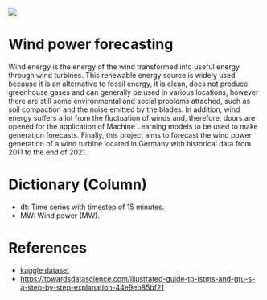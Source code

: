 ![](https://images.pexels.com/photos/532192/pexels-photo-532192.jpeg?auto=compress&cs=tinysrgb&w=1260&h=750&dpr=1)

# Wind power forecasting
Wind energy is the energy of the wind transformed into useful energy through wind turbines. This renewable energy source is widely used because it is an alternative to fossil energy, it is clean, does not produce greenhouse gases and can generally be used in various locations, however there are still some environmental and social problems attached, such as soil compaction and the noise emitted by the blades. In addition, wind energy suffers a lot from the fluctuation of winds and, therefore, doors are opened for the application of Machine Learning models to be used to make generation forecasts. Finally, this project aims to forecast the wind power generation of a wind turbine located in Germany with historical data from 2011 to the end of 2021.

# Dictionary (Column)
- dt: Time series with timestep of 15 minutes.
- MW: Wind power (MW).
   
# References
- [kaggle dataset](https://www.kaggle.com/datasets/l3llff/wind-power)
- https://towardsdatascience.com/illustrated-guide-to-lstms-and-gru-s-a-step-by-step-explanation-44e9eb85bf21
